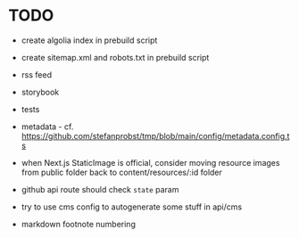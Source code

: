 # TODO

- create algolia index in prebuild script
- create sitemap.xml and robots.txt in prebuild script
- rss feed
- storybook
- tests
- metadata - cf. https://github.com/stefanprobst/tmp/blob/main/config/metadata.config.ts

- when Next.js StaticImage is official, consider moving resource images from public folder back to content/resources/:id folder

- github api route should check `state` param

- try to use cms config to autogenerate some stuff in api/cms

- markdown footnote numbering
